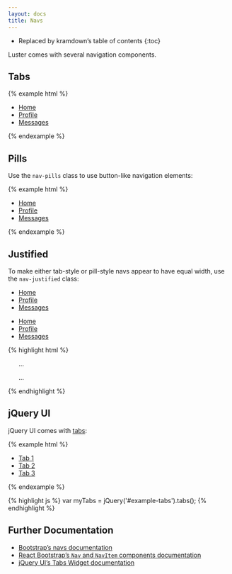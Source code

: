```yaml
---
layout: docs
title: Navs
---
```


* Replaced by kramdown’s table of contents
{:toc}

Luster comes with several navigation components.

## Tabs

{% example html %}
<ul class="nav nav-tabs">
    <li role="presentation" class="active"><a href="#">Home</a></li>
    <li role="presentation"><a href="#">Profile</a></li>
    <li role="presentation"><a href="#">Messages</a></li>
</ul>
{% endexample %}

## Pills

Use the `nav-pills` class to use button-like navigation elements:

{% example html %}
<ul class="nav nav-pills">
    <li role="presentation" class="active"><a href="#">Home</a></li>
    <li role="presentation"><a href="#">Profile</a></li>
    <li role="presentation"><a href="#">Messages</a></li>
</ul>
{% endexample %}

## Justified

To make either tab-style or pill-style navs appear to have equal width, use the `nav-justified` class:

<div class="luster-example">
    <ul class="nav nav-tabs nav-justified">
        <li role="presentation" class="active"><a href="#">Home</a></li>
        <li role="presentation"><a href="#">Profile</a></li>
        <li role="presentation"><a href="#">Messages</a></li>
    </ul>
    <ul class="nav nav-pills nav-justified">
        <li role="presentation" class="active"><a href="#">Home</a></li>
        <li role="presentation"><a href="#">Profile</a></li>
        <li role="presentation"><a href="#">Messages</a></li>
    </ul>
</div><!-- .luster-example -->

{% highlight html %}
<ul class="nav nav-tabs nav-justified">
  ...
</ul>
<ul class="nav nav-pills nav-justified">
  ...
</ul>
{% endhighlight %}

## jQuery UI

jQuery UI comes with [tabs](https://jqueryui.com/tabs/):

{% example html %}
    <div id="example-tabs">
        <ul>
            <li><a href="#example-tabs-1">Tab 1</a></li>
            <li><a href="#example-tabs-2">Tab 2</a></li>
            <li><a href="#example-tabs-3">Tab 3</a></li>
        </ul>
        <div id="example-tabs-1">
        </div>
        <div id="example-tabs-2">
        </div>
        <div id="example-tabs-3">
        </div>
    </div>
{% endexample %}

{% highlight js %}
var myTabs = jQuery('#example-tabs').tabs();
{% endhighlight %}

<script>
(function() {
    var myTabs = jQuery('#example-tabs').tabs();
})();
</script>

## Further Documentation

* [Bootstrap’s navs documentation](http://getbootstrap.com/components/#nav)
* [React Bootstrap’s `Nav` and `NavItem` components documentation](https://react-bootstrap.github.io/components.html#navs)
* [jQuery UI’s Tabs Widget documentation](http://api.jqueryui.com/tabs/)
